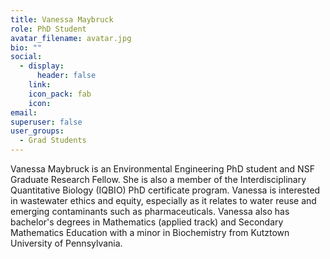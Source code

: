 ```yaml
---
title: Vanessa Maybruck
role: PhD Student
avatar_filename: avatar.jpg
bio: ""
social:
  - display:
      header: false
    link: 
    icon_pack: fab
    icon: 
email: 
superuser: false
user_groups:
  - Grad Students
---
```

Vanessa Maybruck is an Environmental Engineering PhD student and NSF Graduate Research Fellow. She is also a member of the Interdisciplinary Quantitative Biology (IQBIO) PhD certificate program. Vanessa is interested in wastewater ethics and equity, especially as it relates to water reuse and emerging contaminants such as pharmaceuticals. Vanessa also has bachelor's degrees in Mathematics (applied track) and Secondary Mathematics Education with a minor in Biochemistry from Kutztown University of Pennsylvania.
